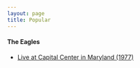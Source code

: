 ```yaml
---
layout: page
title: Popular
---
```


#### The Eagles
- [Live at Capital Center in Maryland (1977)](https://www.youtube.com/watch?v=e2nwt5sJRVQ)

